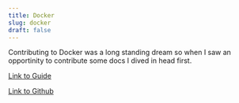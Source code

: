 ```yaml
---
title: Docker
slug: docker
draft: false
---
```


Contributing to Docker was a long standing dream so when I saw an opportinity to contribute some docs I dived in head first. 

[Link to Guide](https://docker.github.io/get-involved/docs/communityleaders/eventhandbooks/python/)

[Link to Github](https://github.com/docker/get-involved/pulls?q=author%3Abhavaniravi+)

